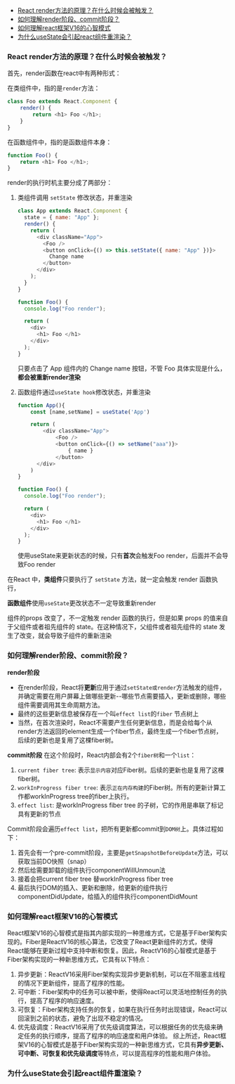 - [React render方法的原理？在什么时候会被触发？](#react-render方法的原理在什么时候会被触发)
- [如何理解render阶段、commit阶段？](#如何理解render阶段commit阶段)
- [如何理解react框架V16的心智模式](#如何理解react框架v16的心智模式)
- [为什么useState会引起react组件重渲染？](#为什么usestate会引起react组件重渲染)


### React render方法的原理？在什么时候会被触发？

首先，render函数在react中有两种形式：

在类组件中，指的是`render`方法：

```js
class Foo extends React.Component {
    render() {
        return <h1> Foo </h1>;
    }
}
```

在函数组件中，指的是函数组件本身：

```js
function Foo() {
    return <h1> Foo </h1>;
}
```

render的执行时机主要分成了两部分：

1. 类组件调用 `setState` 修改状态，并重渲染
   
   ```js
   class App extends React.Component {
     state = { name: "App" };
     render() {
       return (
         <div className="App">
           <Foo />
           <button onClick={() => this.setState({ name: "App" })}>
             Change name
           </button>
         </div>
       );
     }
   }   

   function Foo() {
     console.log("Foo render");   

     return (
       <div>
         <h1> Foo </h1>
       </div>
     );
   }
   ```

   只要点击了 App 组件内的 Change name 按钮，不管 Foo 具体实现是什么，**都会被重新render渲染**
2. 函数组件通过`useState hook`修改状态，并重渲染

   ```js
   function App(){
       const [name,setName] = useState('App')
   
       return (
           <div className="App">
               <Foo />
               <button onClick={() => setName("aaa")}>
                   { name }
               </button>
         </div>
       )
   }
   
   function Foo() {
     console.log("Foo render");
   
     return (
       <div>
         <h1> Foo </h1>
       </div>
     );
   }
   ```

   使用useState来更新状态的时候，只有**首次**会触发Foo render，后面并不会导致Foo render

在React 中，**类组件**只要执行了 `setState` 方法，就一定会触发 render 函数执行，

**函数组件**使用`useState`更改状态不一定导致重新render

组件的props 改变了，不一定触发 render 函数的执行，但是如果 props 的值来自于父组件或者祖先组件的 state。在这种情况下，父组件或者祖先组件的 state 发生了改变，就会导致子组件的重新渲染

### 如何理解render阶段、commit阶段？

**render阶段**

- 在render阶段，React将**更新**应用于通过`setState或render`方法触发的组件，并确定需要在用户屏幕上做哪些更新--哪些节点需要插入，更新或删除，哪些组件需要调用其生命周期方法。
- 最终的这些更新信息被保存在一个叫`effect list`的`fiber` 节点树上
- 当然，在首次渲染时，React不需要产生任何更新信息，而是会给每个从render方法返回的element生成一个fiber节点，最终生成一个fiber节点树， 后续的更新也是复用了这棵fiber树。

**commit阶段**
在这个阶段时，React内部会有2个`fiber树`和一个`list`：

  1. `current fiber tree`: 表示`显示内容`对应Fiber树。后续的更新也是复用了这棵fiber树。
  2. `workInProgress fiber tree`: 表示`正在内存构建`的Fiber树。所有的更新计算工作都workInProgress tree的fiber上执行。
  3. `effect list`: 是workInProgress fiber tree 的子树，它的作用是串联了标记具有更新的节点

Commit阶段会遍历`effect list`，把所有更新都commit到`DOM树`上。具体过程如下：

1. 首先会有一个pre-commit阶段，主要是`getSnapshotBeforeUpdate`方法，可以获取当前DO快照（snap）
2. 然后给需要卸载的组件执行componentWillUnmoun法
3. 接着会把current fiber tree 替workInProgress fiber tree
4. 最后执行DOM的插入、更新和删除，给更新的组件执行componentDidUpdate，给插入的组件执行componentDidMount
   
### 如何理解react框架V16的心智模式

React框架V16的心智模式是指其内部实现的一种思维方式，它是基于Fiber架构实现的。Fiber是ReactV16的核心算法，它改变了React更新组件的方式，使得React能够在更新过程中支持中断和恢复。因此，ReactV16的心智模式是基于Fiber架构实现的一种新思维方式，它具有以下特点：

1. 异步更新：ReactV16采用Fiber架构实现异步更新机制，可以在不阻塞主线程的情况下更新组件，提高了程序的性能。
2. 可中断：Fiber架构中的任务可以被中断，使得React可以灵活地控制任务的执行，提高了程序的响应速度。
3. 可恢复：Fiber架构支持任务的恢复，如果在执行任务时出现错误，React可以回滚到之前的状态，避免了出现不稳定的情况。
4. 优先级调度：ReactV16采用了优先级调度算法，可以根据任务的优先级来确定任务的执行顺序，提高了程序的响应速度和用户体验。
综上所述，React框架V16的心智模式是基于Fiber架构实现的一种新思维方式，它具有**异步更新、可中断、可恢复和优先级调度**等特点，可以提高程序的性能和用户体验。

### 为什么useState会引起react组件重渲染？